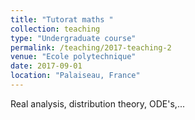 ```yaml
---
title: "Tutorat maths "
collection: teaching
type: "Undergraduate course"
permalink: /teaching/2017-teaching-2
venue: "Ecole polytechnique"
date: 2017-09-01
location: "Palaiseau, France"
---
```


Real analysis, distribution theory, ODE's,...

